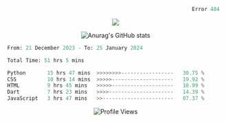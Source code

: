 ```python
                                                            Error 404   :(
```

<p align="center">
  <a href="https://skillicons.dev">
    <img src="https://skillicons.dev/icons?i=py,ts,rust,java" />
  </a>
</p>

<p align="center">
  <img alt="Anurag's GitHub stats" src="https://github-readme-stats.vercel.app/api?username=Kernel-rb&show_icons=true&theme=tokyonight">
</p>



<!--START_SECTION:waka-->

```python
From: 21 December 2023 - To: 25 January 2024

Total Time: 51 hrs 5 mins

Python       15 hrs 47 mins  >>>>>>>>-----------------   30.75 %
CSS          10 hrs 14 mins  >>>>>--------------------   19.92 %
HTML         9 hrs 45 mins   >>>>>--------------------   18.99 %
Dart         7 hrs 23 mins   >>>>---------------------   14.39 %
JavaScript   3 hrs 47 mins   >>-----------------------   07.37 %
```

<!--END_SECTION:waka-->


<div align="center">
  <img src="https://komarev.com/ghpvc/?username=Kernel-rb&label=PROFILE+VIEWS" alt="Profile Views">
</div>
